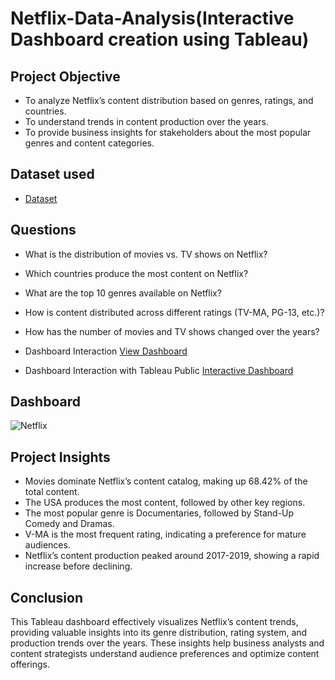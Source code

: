 # Netflix-Data-Analysis(Interactive Dashboard creation using Tableau)
## Project Objective
- To analyze Netflix’s content distribution based on genres, ratings, and countries.
- To understand trends in content production over the years.
- To provide business insights for stakeholders about the most popular genres and content categories.

## Dataset used
- <a href="https://github.com/puvvaditeja/Netflix-Data/blob/main/netflix_titles.txt">Dataset</a>

## Questions
- What is the distribution of movies vs. TV shows on Netflix?
- Which countries produce the most content on Netflix?
- What are the top 10 genres available on Netflix?
- How is content distributed across different ratings (TV-MA, PG-13, etc.)?
- How has the number of movies and TV shows changed over the years?

- Dashboard Interaction <a href="https://github.com/puvvaditeja/Netflix-Data/blob/main/Netflix.png">View Dashboard</a>

- Dashboard Interaction with Tableau Public <a href="[https://public.tableau.com/app/profile/teja.puvvadi5284/viz/Netflix_17389964619490/Netflix](https://public.tableau.com/views/Netflix_17389964619490/Netflix?:language=en-US&:sid=&:redirect=auth&:display_count=n&:origin=viz_share_link)"> Interactive Dashboard</a>

## Dashboard
![Netflix](https://github.com/user-attachments/assets/cb83da44-4f05-4b46-8aee-df2325e2f6b9)

## Project Insights
- Movies dominate Netflix’s content catalog, making up 68.42% of the total content.
- The USA produces the most content, followed by other key regions.
- The most popular genre is Documentaries, followed by Stand-Up Comedy and Dramas.
- V-MA is the most frequent rating, indicating a preference for mature audiences.
- Netflix’s content production peaked around 2017-2019, showing a rapid increase before declining.

## Conclusion
This Tableau dashboard effectively visualizes Netflix’s content trends, providing valuable insights into its genre distribution, rating system, and production trends over the years. These insights help business analysts and content strategists understand audience preferences and optimize content offerings.
